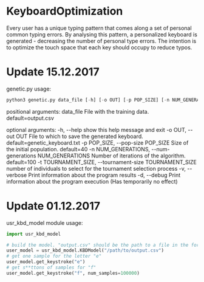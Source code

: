 # KeyboardOptimization

Every user has a unique typing pattern that comes along a set of personal common typing errors. By analysing this pattern, a personalized keyboard is generated - decreasing the number of personal type errors. The intention is to optimize the touch space that each key should occupy to reduce typos.


# Update 15.12.2017
genetic.py usage:

```python
python3 genetic.py data_file [-h] [-o OUT] [-p POP_SIZE] [-n NUM_GENERATIONS] [-t TOURNAMENT_SIZE] [-v] [-d]               
```
positional arguments:
  data_file             File with the training data. default=output.csv

optional arguments:
  -h, --help            show this help message and exit
  -o OUT, --out OUT     File to which to save the generated keyboard.
                        default=genetic_keyboard.txt
  -p POP_SIZE, --pop-size POP_SIZE
                        Size of the initial population. default=40
  -n NUM_GENERATIONS, --num-generations NUM_GENERATIONS
                        Number of iterations of the algorithm. default=100
  -t TOURNAMENT_SIZE, --tournament-size TOURNAMENT_SIZE
                        number of individuals to select for the tournament
                        selection process
  -v, --verbose         Print information about the program results
  -d, --debug           Print information about the program execution (Has
                        temporarily no effect)


# Update 01.12.2017
usr_kbd_model module usage:

```python
import usr_kbd_model

# build the model. "output.csv" should be the path to a file in the format that kaz's server produces
user_model = usr_kbd_model.KBDModel("/path/to/output.csv")
# get one sample for the letter "e"
user_model.get_keystroke("e")
# get s**ttons of samples for "f"
user_model.get_keystroke("f", num_samples=100000)
```
